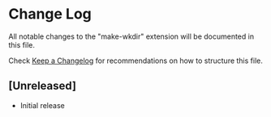 # Change Log

All notable changes to the "make-wkdir" extension will be documented in this file.

Check [Keep a Changelog](http://keepachangelog.com/) for recommendations on how to structure this file.

## [Unreleased]

- Initial release